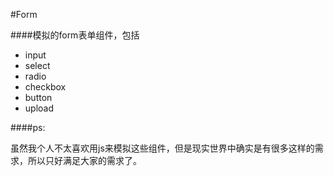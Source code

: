 #Form

####模拟的form表单组件，包括

- input
- select
- radio
- checkbox
- button
- upload

####ps:

虽然我个人不太喜欢用js来模拟这些组件，但是现实世界中确实是有很多这样的需求，所以只好满足大家的需求了。